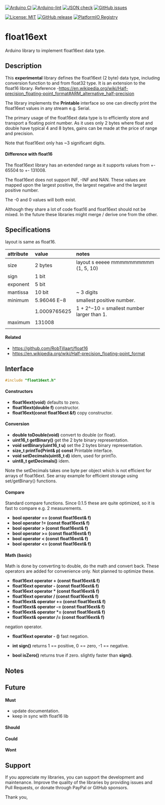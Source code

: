 
[![Arduino CI](https://github.com/RobTillaart/float16ext/workflows/Arduino%20CI/badge.svg)](https://github.com/marketplace/actions/arduino_ci)
[![Arduino-lint](https://github.com/RobTillaart/float16ext/actions/workflows/arduino-lint.yml/badge.svg)](https://github.com/RobTillaart/float16ext/actions/workflows/arduino-lint.yml)
[![JSON check](https://github.com/RobTillaart/float16ext/actions/workflows/jsoncheck.yml/badge.svg)](https://github.com/RobTillaart/float16ext/actions/workflows/jsoncheck.yml)
[![GitHub issues](https://img.shields.io/github/issues/RobTillaart/float16ext.svg)](https://github.com/RobTillaart/float16ext/issues)

[![License: MIT](https://img.shields.io/badge/license-MIT-green.svg)](https://github.com/RobTillaart/float16ext/blob/master/LICENSE)
[![GitHub release](https://img.shields.io/github/release/RobTillaart/float16ext.svg?maxAge=3600)](https://github.com/RobTillaart/float16ext/releases)
[![PlatformIO Registry](https://badges.registry.platformio.org/packages/robtillaart/library/float16ext.svg)](https://registry.platformio.org/libraries/robtillaart/float16ext)

# float16ext

Arduino library to implement float16ext data type.


## Description

This **experimental** library defines the float16ext (2 byte) data type, including conversion
function to and from float32 type. It is an extension to the float16 library.
Reference -https://en.wikipedia.org/wiki/Half-precision_floating-point_format#ARM_alternative_half-precision

The library implements the **Printable** interface so one can directly print the
float16ext values in any stream e.g. Serial.

The primary usage of the float16ext data type is to efficiently store and transport
a floating point number. As it uses only 2 bytes where float and double have typical
4 and 8 bytes, gains can be made at the price of range and precision.

Note that float16ext only has ~3 significant digits.


#### Difference with float16

The float16ext library has an extended range as it supports values from +- 65504 
to +- 131008.

The float16ext does not support INF, -INF and NAN. These values are mapped upon
the largest positive, the largest negative and the largest positive number.

The -0 and 0 values will both exist.


Although they share a lot of code float16 and float16ext should not be mixed.
In the future these libraries might merge / derive one from the other.


## Specifications

layout is same as float16.

| attribute | value        |  notes  |
|:----------|:-------------|:--------|
| size      | 2 bytes      | layout s  eeeee  mmmmmmmmmm  (1, 5, 10)
| sign      | 1 bit        |
| exponent  | 5 bit        |
| mantissa  | 10 bit       | ~ 3 digits
| minimum   | 5.96046 E−8  |  smallest positive number.
|           | 1.0009765625 |  1 + 2^−10 = smallest number larger than 1.
| maximum   | 131008       |
|           |              |


#### Related

- https://github.com/RobTillaart/float16
- https://en.wikipedia.org/wiki/Half-precision_floating-point_format


## Interface

```cpp
#include "float16ext.h"
```

#### Constructors

- **float16ext(void)** defaults to zero.
- **float16ext(double f)** constructor.
- **float16ext(const float16ext &f)** copy constructor.


#### Conversion

- **double toDouble(void)** convert to double (or float).
- **uint16_t getBinary()** get the 2 byte binary representation.
- **void setBinary(uint16_t u)** set the 2 bytes binary representation.
- **size_t printTo(Print& p) const** Printable interface.
- **void setDecimals(uint8_t d)** idem, used for printTo.
- **uint8_t getDecimals()** idem.

Note the setDecimals takes one byte per object which is not efficient for arrays of float16ext.
See array example for efficient storage using set/getBinary() functions.


#### Compare

Standard compare functions. Since 0.1.5 these are quite optimized,
so it is fast to compare e.g. 2 measurements.

- **bool operator == (const float16ext& f)**
- **bool operator != (const float16ext& f)**
- **bool operator >  (const float16ext& f)**
- **bool operator >= (const float16ext& f)**
- **bool operator <  (const float16ext& f)**
- **bool operator <= (const float16ext& f)**


#### Math (basic)

Math is done by converting to double, do the math and convert back.
These operators are added for convenience only.
Not planned to optimize these.

- **float16ext operator + (const float16ext& f)**
- **float16ext operator - (const float16ext& f)**
- **float16ext operator \* (const float16ext& f)**
- **float16ext operator / (const float16ext& f)**
- **float16ext& operator += (const float16ext& f)**
- **float16ext& operator -= (const float16ext& f)**
- **float16ext& operator \*= (const float16ext& f)**
- **float16ext& operator /= (const float16ext& f)**

negation operator.
- **float16ext operator - ()** fast negation.

- **int sign()** returns 1 == positive, 0 == zero,  -1 == negative.
- **bool isZero()** returns true if zero. slightly faster than **sign()**.


## Notes


## Future

#### Must

- update documentation.
- keep in sync with float16 lib

#### Should


#### Could


#### Wont


## Support

If you appreciate my libraries, you can support the development and maintenance.
Improve the quality of the libraries by providing issues and Pull Requests, or
donate through PayPal or GitHub sponsors.

Thank you,

